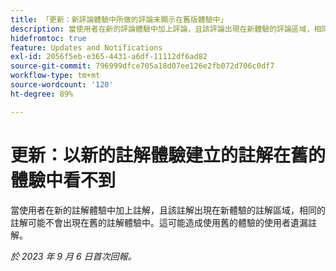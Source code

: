 ```yaml
---
title: 「更新：新評論體驗中所做的評論未顯示在舊版體驗中」
description: 當使用者在新的評論體驗中加上評論，且該評論出現在新體驗的評論區域，相同的評論可能不會出現在舊的評論體驗中。這可能造成使用舊的體驗的使用者遺漏評論。
hidefromtoc: true
feature: Updates and Notifications
exl-id: 2056f5eb-e365-4431-a6df-11112df6ad82
source-git-commit: 796999dfce705a18d07ee126e2fb072d706c0df7
workflow-type: tm+mt
source-wordcount: '120'
ht-degree: 89%

---
```


# 更新：以新的註解體驗建立的註解在舊的體驗中看不到

<!--
>[!NOTE]
>
>This issue was fixed on September 28 2023.
-->

當使用者在新的註解體驗中加上註解，且該註解出現在新體驗的註解區域，相同的註解可能不會出現在舊的註解體驗中。這可能造成使用舊的體驗的使用者遺漏註解。

_於 2023 年 9 月 6 日首次回報。_
